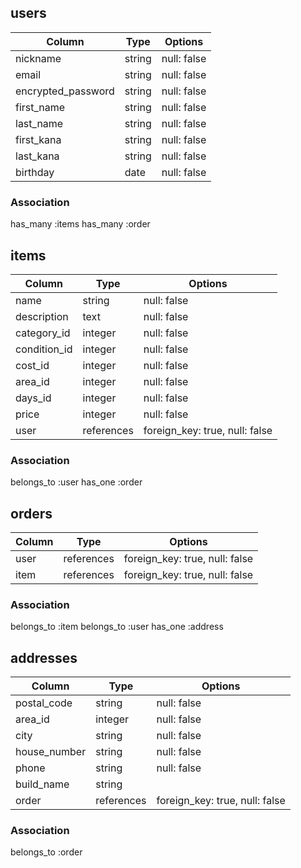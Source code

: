 ## users

|Column             |Type    |Options     |
|-------------------|--------|------------|
|nickname           |string  |null: false |
|email              |string  |null: false |
|encrypted_password |string  |null: false |
|first_name         |string  |null: false |
|last_name          |string  |null: false |
|first_kana         |string  |null: false |
|last_kana          |string  |null: false |
|birthday           |date    |null: false |


### Association
has_many :items
has_many :order

## items

|Column             |Type          |Options                       |
|-------------------|--------------|------------------------------|
|name               |string        |null: false                   |
|description        |text          |null: false                   |
|category_id        |integer       |null: false                   |
|condition_id       |integer       |null: false                   |
|cost_id            |integer       |null: false                   |
|area_id            |integer       |null: false                   |
|days_id            |integer       |null: false                   |
|price              |integer       |null: false                   |
|user               |references    |foreign_key: true, null: false|


### Association
belongs_to :user
has_one :order

## orders

|Column        |Type       |Options                       |
|--------------|-----------|------------------------------|
|user          |references |foreign_key: true, null: false|
|item          |references |foreign_key: true, null: false|


### Association
belongs_to :item
belongs_to :user
has_one :address


## addresses

|Column          |Type      |Options                       |
|----------------|----------|------------------------------|
|postal_code     |string    |null: false                   |
|area_id         |integer   |null: false                   |
|city            |string    |null: false                   |
|house_number    |string    |null: false                   |
|phone           |string    |null: false                   |
|build_name      |string    |                              |
|order           |references|foreign_key: true, null: false|


### Association
belongs_to :order